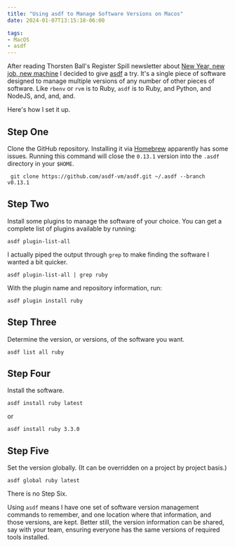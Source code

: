 ```yaml
---
title: "Using asdf to Manage Software Versions on Macos"
date: 2024-01-07T13:15:18-06:00

tags:
- MacOS
- asdf
---
```

After reading Thorsten Ball's Register Spill newsletter about [New Year, new job, new machine](https://registerspill.thorstenball.com/p/new-year-new-job-new-machine "New year, new job, new machine") I decided to give [asdf](https://asdf-vm.com "asdf") a try. It's a single piece of software designed to manage multiple versions of any number of other pieces of software. Like `rbenv` or `rvm` is to Ruby, `asdf` is to Ruby, and Python, and NodeJS, and, and, and.

Here's how I set it up.

## Step One
Clone the GitHub repository. Installing it via [Homebrew](https://brew.sh "Homebrew") apparently has
some issues. Running this command will close the `0.13.1` version into the `.asdf` directory in your
`$HOME`.

     git clone https://github.com/asdf-vm/asdf.git ~/.asdf --branch v0.13.1

## Step Two
Install some plugins to manage the software of your choice. You can get a complete list of plugins
available by running:

    asdf plugin-list-all

I actually piped the output through `grep` to make finding the software I wanted a bit quicker.

    asdf plugin-list-all | grep ruby

With the plugin name and repository information, run:

    asdf plugin install ruby

## Step Three
Determine the version, or versions, of the software you want.

    asdf list all ruby

## Step Four
Install the software.

    asdf install ruby latest

or

    asdf install ruby 3.3.0

## Step Five
Set the version globally. (It can be overridden on a project by project basis.)

    asdf global ruby latest

There is no Step Six.

Using `asdf` means I have one set of software version management commands to remember, and one
location where that information, and those versions, are kept. Better still, the version information
can be shared, say with your team, ensuring everyone has the same versions of required tools
installed.
